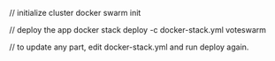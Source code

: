 // initialize cluster
docker swarm init

// deploy the app
docker stack deploy -c docker-stack.yml voteswarm

// to update any part, edit docker-stack.yml and run deploy again.
